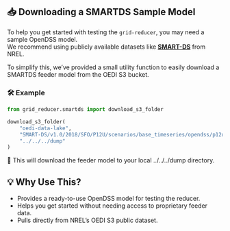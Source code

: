 ## 📥 Downloading a SMARTDS Sample Model

To help you get started with testing the `grid-reducer`, you may need a sample OpenDSS model.  
We recommend using publicly available datasets like **[SMART-DS](https://data.openei.org/submissions/2981)** from NREL.

To simplify this, we’ve provided a small utility function to easily download a SMARTDS feeder model from the OEDI S3 bucket.

### 🛠 Example

```python
from grid_reducer.smartds import download_s3_folder

download_s3_folder(
    "oedi-data-lake", 
    "SMART-DS/v1.0/2018/SFO/P12U/scenarios/base_timeseries/opendss/p12uhs0_1247/p12uhs0_1247--p12udt1266/", 
    "../../../dump"
)
```

📂 This will download the feeder model to your local ../../../dump directory.

## 💡 Why Use This?

- Provides a ready-to-use OpenDSS model for testing the reducer.
- Helps you get started without needing access to proprietary feeder data.
- Pulls directly from NREL’s OEDI S3 public dataset.
